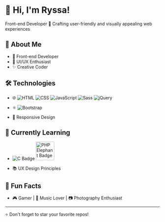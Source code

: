 # 📌 Hi, I'm Ryssa!

Front-end Developer 🚀 Crafting user-friendly and visually appealing web experiences

## 🌟 About Me
- 🚀 Front-end Developer
- 🎨 UI/UX Enthusiast
- ✨ Creative Coder

## 🛠️ Technologies
- 🌐 ![HTML](https://img.shields.io/badge/HTML-E34F26?style=for-the-badge&logo=html5&logoColor=white) ![CSS](https://img.shields.io/badge/CSS-1572B6?style=for-the-badge&logo=css3&logoColor=white) ![JavaScript](https://img.shields.io/badge/JavaScript-F7DF1E?style=for-the-badge&logo=javascript&logoColor=black) ![Sass](https://img.shields.io/badge/Sass-CC6699?style=for-the-badge&logo=sass&logoColor=white) ![jQuery](https://img.shields.io/badge/jQuery-0769AD?style=for-the-badge&logo=jquery&logoColor=white)

- ⚛️ ![Bootstrap](https://img.shields.io/badge/Bootstrap-563D7C?style=for-the-badge&logo=bootstrap&logoColor=white)

- 📱 Responsive Design

## 🌱 Currently Learning
- ![C Badge](https://img.shields.io/badge/C-00599C?style=for-the-badge&logo=c&logoColor=white) <img src="https://res.cloudinary.com/practicaldev/image/fetch/s--bcsZuthB--/c_limit,f_auto,fl_progressive,q_80,w_192/https://dev-to-uploads.s3.amazonaws.com/uploads/badge/badge_image/21/php-elephant.png" alt="PHP Elephant Badge" width="60" height="60">


- 📚 UX Design Principles

## 🌈 Fun Facts
- 🎮 Gamer | 🎵 Music Lover | 📷 Photography Enthusiast

---

⭐️ Don't forget to star your favorite repos!
